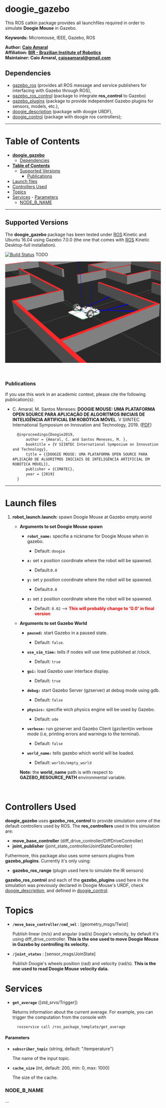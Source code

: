 # **doogie_gazebo**

This ROS catkin package provides all launchfiles required in order to simulate **Doogie Mouse** in Gazebo.

**Keywords:** Micromouse, IEEE, Gazebo, ROS

**Author: [Caio Amaral]<br />
Affiliation: [BIR - Brazilian Institute of Robotics]<br />
Maintainer: Caio Amaral, caioaamaral@gmail.com**

## Dependencies 
- [gazebo_ros] (provides all ROS message and service publishers for interfacing with Gazebo through ROS),
- [gazebo_ros_control] (package to integrate **ros_control** to Gazebo)
- [gazebo_plugins] (package to provide independent Gazebo plugins for sensors, models, etc.), 
- [doogie_description] (package with doogie URDF),
- [doogie_control] (package with doogie ros controllers);
____

# **Table of Contents**
- [**doogie_gazebo**](#doogiegazebo)
  - [Dependencies](#dependencies)
- [**Table of Contents**](#table-of-contents)
  - [Supported Versions](#supported-versions)
    - [Publications](#publications)
- [Launch files](#launch-files)
- [Controllers Used](#controllers-used)
- [Topics](#topics)
- [Services](#services)
      - [Parameters](#parameters)
    - [NODE_B_NAME](#nodebname)
____

## Supported Versions

The **doogie_gazebo** package has been tested under [ROS] Kinetic and Ubuntu 16.04 using Gazebo 7.0.0 (the one that comes with [ROS] Kinetic Desktop-full installation). 

[![Build Status](http://rsl-ci.ethz.ch/buildStatus/icon?job=ros_best_practices)](http://rsl-ci.ethz.ch/job/ros_best_practices/) TODO


<p align="center">
   <img src="docs/doogie_gazebo.png" alt="doogie_gazebo sim" title="Example Image">
</p>
</br>

### Publications

If you use this work in an academic context, please cite the following publication(s):

* C. Amaral, M. Santos Meneses: **DOOGIE MOUSE: UMA PLATAFORMA OPEN SOURCE PARA
APLICAÇÃO DE ALGORITMOS INICIAIS DE INTELIGÊNCIA
ARTIFICIAL EM ROBÓTICA MÓVEL**. V SIINTEC International Symposium on Innovation and Technology, 2019. ([PDF](/doogie_gazebo/docs/Paper_SIINTEC_V.pdf))

        @inproceedings{Doogie2019,
            author = {Amaral, C. and Santos Meneses, M. },
            booktitle = {V SIINTEC International Symposium on Innovation and Technology},
            title = {{DOOGIE MOUSE: UMA PLATAFORMA OPEN SOURCE PARA APLICAÇÃO DE ALGORITMOS INICIAIS DE INTELIGÊNCIA ARTIFICIAL EM ROBÓTICA MÓVEL}},
            publisher = {CIMATEC},
            year = {2019}
        }

____

# Launch files

1. **robot_launch.launch:** spawn Doogie Mouse at Gazebo empty.world

     - **Arguments to set Doogie Mouse spawn**

       - **`robot_name:`** specifie a nickname for Doogie Mouse when in gazebo.
      
          - Default: `doogie`
  
       - **`x:`** set x position coordinate where the robot will be spawned.
          - Default:`0.0`
       - **`y:`** set y position coordinate where the robot will be spawned.
          - Default:`0.0`
       - **`z:`** set z position coordinate where the robot will be spawned.
          - Default: `0.02` --> <span style="color:red">**This will probably change to '0.0' in final version**</span>

     - **Arguments to set Gazebo World**

       - **`paused:`** start Gazebo in a paused state. 

         - Default: `false`.
  
       - **`use_sim_time:`** tells if nodes will use time published at /clock.

          - Default: `true` 

       - **`gui:`** load Gazebo user interface display.
    
          - Default: `true`

       - **`debug:`** start Gazebo Server (gzserver) at debug mode using gdb.

          - Default: `false`

       - **`physics:`** specifie wich physics engine will be used by Gazebo.

          - Default: `ode`

       - **`verbose:`** run gzserver and Gazebo Client (gzclient)in verbose mode (i.e, printing errors and warnings to the terminal).
  
          - Default: `false`

       - **`world_name:`** tells gazebo which world will be loaded.
    
          - Default: `worlds/empty_world` 
    
        **Note:** the **world_name** path is with respect to **GAZEBO_RESOURCE_PATH** environmental variable.
</br>

# Controllers Used

**doogie_gazebo** uses **gazebo_ros_control** to provide simulation some of the default controllers used by ROS. The **ros_controllers** used in this simulation are:

   - **move_base_controller** (diff_drive_controller/DiffDriveController)
   - **joint_publisher** (joint_state_controller/JointStateController)

Futhermore, this package also uses some sensors plugins from **gazebo_plugins**. Currently it's only using:

   - **gazebo_ros_range** (plugin used here to simulate the IR sensors)

**gazebo_ros_control** and each of the **gazebo_plugins** used here in the simulation was previously declared in Doogie Mouse's URDF, check [doogie_description], and defined in [doogie_control].

# Topics

- **`/move_base_controller/cmd_vel`** : [geometry_msgs/Twist]

	Publish linear (m/s) and angular (rad/s) Doogie's velocity, by default it's using diff_drive_controller. **This is the one used to move Doogie Mouse in Gazebo by controlling its velocity.**

- **`/joint_states`** : [sensor_msgs/JoinState]
  
  Publish Doogie's wheels position (rad) and velocity (rad/s). **This is the one used to read Doogie Mouse velocity data.**


# Services

* **`get_average`** ([std_srvs/Trigger])

	Returns information about the current average. For example, you can trigger the computation from the console with

		rosservice call /ros_package_template/get_average


#### Parameters

* **`subscriber_topic`** (string, default: "/temperature")

	The name of the input topic.

* **`cache_size`** (int, default: 200, min: 0, max: 1000)

	The size of the cache.


### NODE_B_NAME

...


[doogie_description]:  https://github.com/Brazilian-Institute-of-Robotics/doogie_description

[doogie_control]:  https://github.com/Brazilian-Institute-of-Robotics/doogie_control

[doogie_simulators]: https://github.com/Brazilian-Institute-of-Robotics/doogie_simulators

[gazebo_ros]: http://wiki.ros.org/gazebo_ros

[gazebo_ros_control]: http://wiki.ros.org/gazebo_ros_control

[gazebo_plugins]: http://wiki.ros.org/gazebo_plugins

[ros_control / gazebo_ros_control]: http://gazebosim.org/tutorials?tut=ros_control

[ROS]: http://www.ros.org

[URDF]: http://wiki.ros.org/urdf 

[Xacro]: http://wiki.ros.org/xacro 

[Rviz]: http://wiki.ros.org/rviz

[BIR - Brazilian Institute of Robotics]: https://github.com/Brazilian-Institute-of-Robotics

[Caio Amaral]: https://github.com/caioaamaral